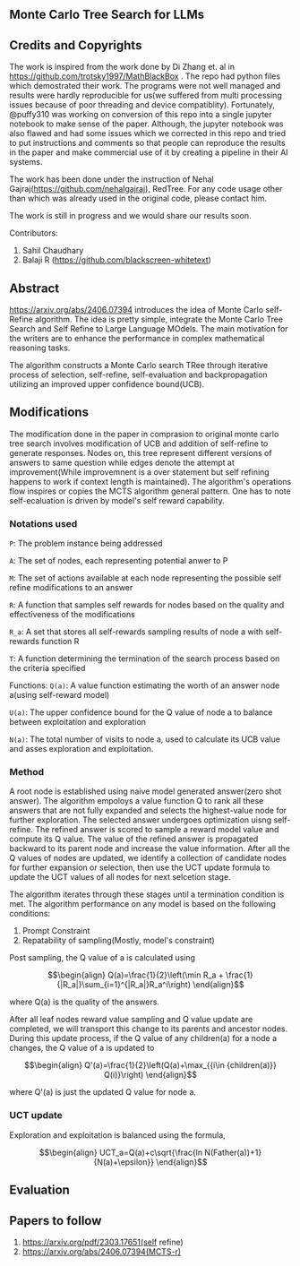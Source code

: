 ## Monte Carlo Tree Search for LLMs

## Credits and Copyrights
The work is inspired from the work done by Di Zhang et. al in https://github.com/trotsky1997/MathBlackBox . The repo had python files which demostrated their work. The programs were not well managed and results were hardly reproducible for us(we suffered from multi processing issues because of poor threading and device compatiblity). Fortunately, @puffy310 was working on conversion of this repo into a single jupyter notebook to make sense of the paper. Although, the jupyter notebook was also flawed and had some issues which we corrected in this repo and tried to put instructions and comments so that people can reproduce the results in the paper and make commercial use of it by creating a pipeline in their AI systems.

The work has been done under the instruction of Nehal Gajraj(https://github.com/nehalgajraj), RedTree. For any code usage other than which was already used in the original code, please contact him.

The work is still in progress and we would share our results soon.

Contributors:
1. Sahil Chaudhary
2. Balaji R (https://github.com/blackscreen-whitetext)

## Abstract
https://arxiv.org/abs/2406.07394 introduces the idea of Monte Carlo self-Refine algorithm. The idea is pretty simple, integrate the Monte Carlo Tree Search and Self Refine to Large Language MOdels. The main motivation for the writers are to enhance the performance in complex mathematical reasoning tasks.

The algorithm constructs a Monte Carlo search TRee through iterative process of selection, self-refine, self-evaluation and backpropagation utilizing an improved upper confidence bound(UCB).

## Modifications
The modification done in the paper in comprasion to original monte carlo tree search involves modification of UCB and addition of self-refine to generate responses.
Nodes on, this tree represent different versions of answers to same question while edges denote the attempt at improvement(While improvemnent is a over statement but self refining happens to work if context length is maintained). The algorithm's operations flow inspires or copies the MCTS algorithm general pattern.
One has to note self-ecaluation is driven by model's self reward capability.

### Notations used
```P```: The problem instance being addressed

```A```: The set of nodes, each representing potential anwer to P

```M```: The set of actions available at each node representing the possible self refine modifications to an answer

```R```: A function that samples self rewards for nodes based on the quality and effectiveness of the modifications

```R_a```: A set that stores all self-rewards sampling results of node a with self-rewards function R

```T```: A function determining the termination of the search process based on the criteria specified


Functions:
```Q(a)```: A value function estimating the worth of an answer node a(using self-reward model)

```U(a)```: The upper confidence bound for the Q value of node a to balance between exploitation and exploration

```N(a)```: The total number of visits to node a, used to calculate its UCB value and asses exploration and exploitation.

### Method
A root node is established using naive model generated answer(zero shot answer). The algorithm empoloys a value function Q to rank all these answers that are not fully expanded and selects the highest-value node for further exploration. The selected answer undergoes optimization uisng self-refine. The refined answer is scored to sample a reward model value and compute its Q value.
The value of the refined answer is propagated backward to its parent node and increase the value information. 
After all the Q values of nodes are updated, we identify a collection of candidate nodes for further expansion or selection, then use the UCT update formula to update the UCT values of all nodes for next selcetion stage.

The algorithm iterates through these stages until a termination condition is met.
The algorithm performance on any model is based on the following conditions:
1. Prompt Constraint
2. Repatability of sampling(Mostly, model's constraint)

Post sampling, the Q value of a is calculated using
```math
\begin{align}
  Q(a)=\frac{1}{2}\left(\min R_a + \frac{1}{|R_a|}\sum_{i=1}^{|R_a|}R_a^i\right)
\end{align}
```
where Q(a) is the quality of the answers.

After all leaf nodes reward value sampling and Q value update are completed, we will transport this change to its parents and ancestor nodes. During this update process, if the Q value of any children(a) for a node a changes, the Q value of a is updated to 
```math
\begin{align}
Q'(a)=\frac{1}{2}\left(Q(a)+\max_{{i\in {children(a)}} Q(i)}\right)
\end{align}
```
where Q'(a) is just the updated Q value for node a.

### UCT update
Exploration and exploitation is balanced using the formula,

```math
\begin{align}
UCT_a=Q(a)+c\sqrt{\frac{ln N(Father(a))+1}{N(a)+\epsilon}}
\end{align}
```

## Evaluation

## Papers to follow
1. https://arxiv.org/pdf/2303.17651(self refine)
2. https://arxiv.org/abs/2406.07394(MCTS-r)
